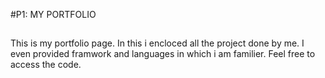 #P1: MY PORTFOLIO
##
This is my portfolio page. In this i encloced all the project done by me. I even provided framwork and languages in which i am familier. Feel free to access the code.